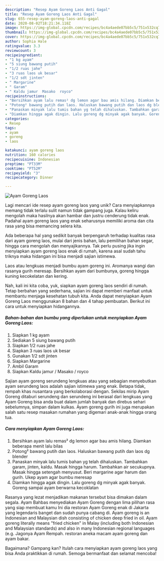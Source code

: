 ```yaml
---
description: "Resep Ayam Goreng Laos Anti Gagal"
title: "Resep Ayam Goreng Laos Anti Gagal"
slug: 655-resep-ayam-goreng-laos-anti-gagal
date: 2020-08-02T18:21:34.118Z
image: https://img-global.cpcdn.com/recipes/bc4a4aede07bb5c5/751x532cq70/ayam-goreng-laos-foto-resep-utama.jpg
thumbnail: https://img-global.cpcdn.com/recipes/bc4a4aede07bb5c5/751x532cq70/ayam-goreng-laos-foto-resep-utama.jpg
cover: https://img-global.cpcdn.com/recipes/bc4a4aede07bb5c5/751x532cq70/ayam-goreng-laos-foto-resep-utama.jpg
author: Sophia Hale
ratingvalue: 3.3
reviewcount: 3
recipeingredient:
- "1 kg ayam"
- "5 siung bawang putih"
- "1/2 ruas jahe"
- "3 ruas laos uk besar"
- "1/2 sdt jinten"
- " Margarine"
- " Garam"
- " Kaldu jamur  Masako  royco"
recipeinstructions:
- "Bersihkan ayam lalu remas² dg lemon agar bau amis hilang. Diamkan beberapa menit lalu bilas"
- "Potong² bawang putih dan laos. Haluskan bawang putih dan laos dg blender"
- "Panaskan minyak lalu tumis bahan yg telah dihaluskan. Tambahkan garam, jinten, kaldu. Masak hingga harum. Tambahkan air secukupnya. Masak hingga setengah menyusut. Beri margarine agar harum dan gurih. Ukep ayam agar bumbu meresap"
- "Diamkan hingga agak dingin. Lalu goreng dg minyak agak banyak. Goreng sampai ayam berwarna kecoklatan"
categories:
- Resep
tags:
- ayam
- goreng
- laos

katakunci: ayam goreng laos 
nutrition: 160 calories
recipecuisine: Indonesian
preptime: "PT33M"
cooktime: "PT52M"
recipeyield: "3"
recipecategory: Dinner

---
```



![Ayam Goreng Laos](https://img-global.cpcdn.com/recipes/bc4a4aede07bb5c5/751x532cq70/ayam-goreng-laos-foto-resep-utama.jpg)

Lagi mencari ide resep ayam goreng laos yang unik? Cara menyiapkannya memang tidak terlalu sulit namun tidak gampang juga. Kalau keliru mengolah maka hasilnya akan hambar dan justru cenderung tidak enak. Padahal ayam goreng laos yang enak seharusnya memiliki aroma dan cita rasa yang bisa memancing selera kita.

Ada beberapa hal yang sedikit banyak berpengaruh terhadap kualitas rasa dari ayam goreng laos, mulai dari jenis bahan, lalu pemilihan bahan segar, hingga cara mengolah dan menyajikannya. Tak perlu pusing jika ingin menyiapkan ayam goreng laos enak di rumah, karena asal sudah tahu triknya maka hidangan ini bisa menjadi sajian istimewa.

Laos atau lengkuas menjadi bumbu ayam goreng ini. Aromanya wangi dan rasanya gurih meresap. Bersihkan ayam dari bumbunya, goreng hingga kuning kecokelatan dan kering.


Nah, kali ini kita coba, yuk, siapkan ayam goreng laos sendiri di rumah. Tetap berbahan yang sederhana, sajian ini dapat memberi manfaat untuk membantu menjaga kesehatan tubuh kita. Anda dapat menyiapkan Ayam Goreng Laos menggunakan 8 bahan dan 4 tahap pembuatan. Berikut ini cara untuk menyiapkan hidangannya.

<!--inarticleads1-->

##### Bahan-bahan dan bumbu yang diperlukan untuk menyiapkan Ayam Goreng Laos:

1. Siapkan 1 kg ayam
1. Sediakan 5 siung bawang putih
1. Siapkan 1/2 ruas jahe
1. Siapkan 3 ruas laos uk besar
1. Gunakan 1/2 sdt jinten
1. Siapkan  Margarine
1. Ambil  Garam
1. Siapkan  Kaldu jamur / Masako / royco


Sajian ayam goreng serundeng lengkuas atau yang sebagian menyebutkan ayam serundeng laos adalah sajian istimewa yang enak. Betapa tidak, rempah khas nusantara yang berkolaborasi dengan. Sekilas mirip Ayam Goreng ditaburi serundeng dan serundeng ini berasal dari lengkuas yang Ayam Goreng bisa anda buat dalam jumlah banyak dan direbus sehari sebelumnya, simpan dalam kulkas. Ayam goreng gurih ini juga merupakan salah satu resep masakan rumahan yang digemari anak-anak hingga orang tua. 

<!--inarticleads2-->

##### Cara menyiapkan Ayam Goreng Laos:

1. Bersihkan ayam lalu remas² dg lemon agar bau amis hilang. Diamkan beberapa menit lalu bilas
1. Potong² bawang putih dan laos. Haluskan bawang putih dan laos dg blender
1. Panaskan minyak lalu tumis bahan yg telah dihaluskan. Tambahkan garam, jinten, kaldu. Masak hingga harum. Tambahkan air secukupnya. Masak hingga setengah menyusut. Beri margarine agar harum dan gurih. Ukep ayam agar bumbu meresap
1. Diamkan hingga agak dingin. Lalu goreng dg minyak agak banyak. Goreng sampai ayam berwarna kecoklatan


Rasanya yang lezat menjadikan makanan tersebut bisa dimakan dalam segala. Ayam Bahbas menyediakan Ayam Goreng dengan lima pilihan rasa yang siap membuat kamu Ini dia restoran Ayam Goreng enak di Jakarta yang legendaris banget dan sudah punya cabang di. Ayam goreng is an Indonesian and Malaysian dish consisting of chicken deep fried in oil. Ayam goreng literally means &#34;fried chicken&#34; in Malay (including both Indonesian and Malaysian standards) and also in many Indonesian regional languages (e.g. Jagonya Ayam Rempah. restoran aneka macam ayam goreng dan ayam bakar. 

Bagaimana? Gampang kan? Itulah cara menyiapkan ayam goreng laos yang bisa Anda praktikkan di rumah. Semoga bermanfaat dan selamat mencoba!
